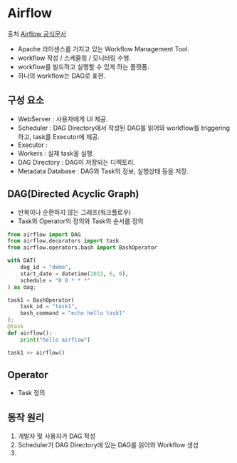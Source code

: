 # Airflow

출처 [Airflow 공식문서](https://airflow.apache.org/docs/apache-airflow/stable/index.html)

- Apache 라이센스를 가지고 있는 Workflow Management Tool.
- workflow 작성 / 스케줄링 / 모니터링 수행.
- workflow를 빌드하고 실행할 수 있게 하는 플랫폼.
- 하나의 workflow는 DAG로 표현.

## 구성 요소

- WebServer : 사용자에게 UI 제공.
- Scheduler : DAG Directory에서 작성된 DAG를 읽어와 workflow를 triggering하고, task를 Executor에 제공.
- Executor : 
- Workers : 실제 task을 실행.
- DAG Directory : DAG이 저장되는 디렉토리.
- Metadata Database : DAG와 Task의 정보, 실행상태 등을 저장.

## DAG(Directed Acyclic Graph)

- 반복이나 순환하지 않는 그래프(워크플로우)
- Task와 Operator의 정의와 Task의 순서를 정의

```python
from airflow import DAG
from airflow.decorators import task
from airflow.operators.bash import BashOperator

with DAT(
    dag_id = "demo",
    start_date = datetime(2023, 6, 6),
    schedule = "0 0 * * *"
) as dag;

task1 = BashOperator(
    task_id = "task1",
    bash_command = "echo hello task1"
);
@task
def airflow():
    print("hello airflow")

task1 >> airflow()
```

## Operator

- Task 정의


## 동작 원리
1. 개발자 및 사용자가 DAG 작성
2. Scheduler가 DAG Directory에 있는 DAG를 읽어와 Workflow 생성
3. 